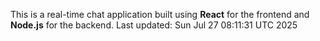 This is a real-time chat application built using **React** for the frontend and **Node.js** for the backend.
Last updated: Sun Jul 27 08:11:31 UTC 2025
